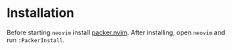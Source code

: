 # Installation

Before starting `neovim` install [packer.nvim](https://github.com/wbthomason/packer.nvim#quickstart).
After installing, open `neovim` and run `:PackerInstall`.
